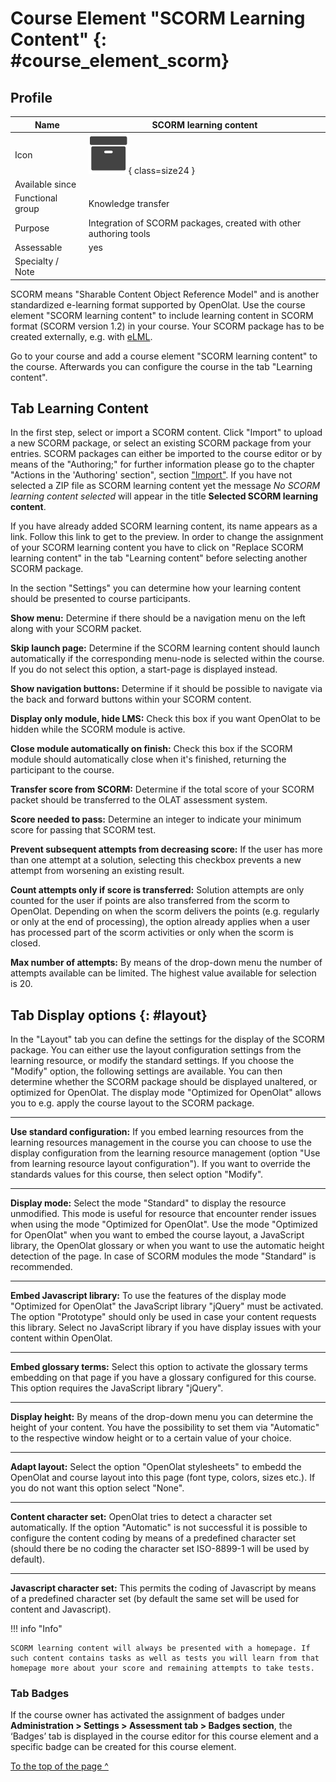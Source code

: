 # Course Element "SCORM Learning Content" {: #course_element_scorm}

## Profile

Name | SCORM learning content
---------|----------
Icon | ![Scorm learning content Icon](assets/scorm.png){ class=size24 }
Available since | 
Functional group | Knowledge transfer
Purpose | Integration of SCORM packages, created with other authoring tools
Assessable | yes
Specialty / Note | 

SCORM means "Sharable Content Object Reference Model" and is another standardized e-learning format supported by OpenOlat. Use the course element "SCORM learning content" to include learning content in SCORM format (SCORM version 1.2) in your course. Your SCORM package has to be created externally, e.g. with [eLML](http://www.elml.org "eLML").

Go to your course and add a course element "SCORM learning content" to the course. Afterwards you can configure the course in the tab "Learning content".

## Tab Learning Content

In the first step, select or import a SCORM content. Click "Import" to upload a new SCORM package, or select an existing SCORM package from your entries. SCORM packages can either be imported to the course editor or by means of the "Authoring;" for further information please go to the chapter "Actions in the 'Authoring' section", section ["Import"](../area_modules/authoring_new_course.md#import-learning-resources). If you have not selected a ZIP file as SCORM learning content yet the message _No SCORM learning content selected_ will appear in the title **Selected SCORM learning content**.

If you have already added SCORM learning content, its name appears as a link. Follow this link to get to the preview. In order to change the assignment of your SCORM learning content you have to click on "Replace SCORM learning content" in the tab "Learning content" before selecting another SCORM package.

In the section "Settings" you can determine how your learning content should be presented to course participants.

 **Show menu:** Determine if there should be a navigation menu on the left along with your SCORM packet.

 **Skip launch page:** Determine if the SCORM learning content should launch automatically if the corresponding menu-node is selected within the course. If you do not select this option, a start-page is displayed instead.

 **Show navigation buttons:** Determine if it should be possible to navigate via the back and forward buttons within your SCORM content.

 **Display only module, hide LMS:** Check this box if you want OpenOlat to be hidden while the SCORM module is active.

 **Close module automatically on finish:** Check this box if the SCORM module should automatically close when it's finished, returning the participant to the course.

 **Transfer score from SCORM:** Determine if the total score of your SCORM packet should be transferred to the OLAT assessment system.

 **Score needed to pass:** Determine an integer to indicate your minimum score for passing that SCORM test.

 **Prevent subsequent attempts from decreasing score:** If the user has more than one attempt at a solution, selecting this checkbox prevents a new attempt from worsening an existing result.

 **Count attempts only if score is transferred:** Solution attempts are only counted for the user if points are also transferred from the scorm to OpenOlat. Depending on when the scorm delivers the points (e.g. regularly or only at the end of processing), the option already applies when a user has processed part of the scorm activities or only when the scorm is closed.

 **Max number of attempts:** By means of the drop-down menu the number of attempts available can be limited. The highest value available for selection is 20.

##   Tab Display options {: #layout}

In the "Layout" tab you can define the settings for the display of the SCORM package. You can either use the layout configuration settings from the learning resource, or modify the standard settings. If you choose the "Modify" option, the following settings are available. You can then determine whether the SCORM package should be displayed unaltered, or optimized for OpenOlat. The display mode "Optimized for OpenOlat" allows you to e.g. apply the course layout to the SCORM package.

* * *

 **Use standard configuration:** If you embed learning resources from the learning resources management in the course you can choose to use the display configuration from the learning resource management (option "Use from learning resource layout configuration"). If you want to override the standards values for this course, then select option "Modify".

* * *

 **Display mode:** Select the mode "Standard" to display the resource unmodified. This mode is useful for resource that encounter render issues when using the mode "Optimized for OpenOlat". Use the mode "Optimized for OpenOlat" when you want to embed the course layout, a JavaScript library, the OpenOlat glossary or when you want to use the automatic height detection of the page. In case of SCORM modules the mode "Standard" is recommended.

* * *

 **Embed Javascript library:** To use the features of the display mode "Optimized for OpenOlat" the JavaScript library "jQuery" must be activated. The option "Prototype" should only be used in case your content requests this library. Select no JavaScript library if you have display issues with your content within OpenOlat.

* * *

 **Embed glossary terms:** Select this option to activate the glossary terms embedding on that page if you have a glossary configured for this course. This option requires the JavaScript library "jQuery".

* * *

 **Display height:** By means of the drop-down menu you can determine the height of your content. You have the possibility to set them via "Automatic" to the respective window height or to a certain value of your choice.

* * *

 **Adapt layout:** Select the option "OpenOlat stylesheets" to embedd the OpenOlat and course layout into this page (font type, colors, sizes etc.). If you do not want this option select "None".

* * *

 **Content character set:** OpenOlat tries to detect a character set automatically. If the option "Automatic" is not successful it is possible to configure the content coding by means of a predefined character set (should there be no coding the character set ISO-8899-1 will be used by default).

* * *

 **Javascript character set:** This permits the coding of Javascript by means of a predefined character set (by default the same set will be used for content and Javascript).

!!! info "Info"

    SCORM learning content will always be presented with a homepage. If such content contains tasks as well as tests you will learn from that homepage more about your score and remaining attempts to take tests.


### Tab Badges

If the course owner has activated the assignment of badges under **Administration > Settings > Assessment tab > Badges section**, the ‘Badges’ tab is displayed in the course editor for this course element and a specific badge can be created for this course element.

[To the top of the page ^](#course_element_scorm)